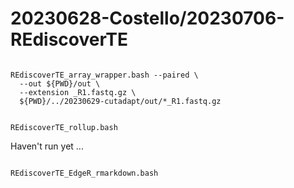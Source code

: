 
#	20230628-Costello/20230706-REdiscoverTE


```

REdiscoverTE_array_wrapper.bash --paired \
  --out ${PWD}/out \
  --extension _R1.fastq.gz \
  ${PWD}/../20230629-cutadapt/out/*_R1.fastq.gz

```


```

REdiscoverTE_rollup.bash

```





Haven't run yet ...
```

REdiscoverTE_EdgeR_rmarkdown.bash

```



